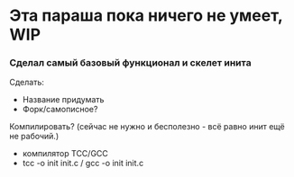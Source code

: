 # Эта параша пока ничего не умеет, WIP
### Сделал самый базовый функционал и скелет инита

Сделать:
- Название придумать
- Форк/самописное?

Компилировать? (сейчас не нужно и бесполезно - всё равно инит ещё не рабочий.)
- компилятор TCC/GCC
- tcc -o init init.c / gcc -o init init.c
